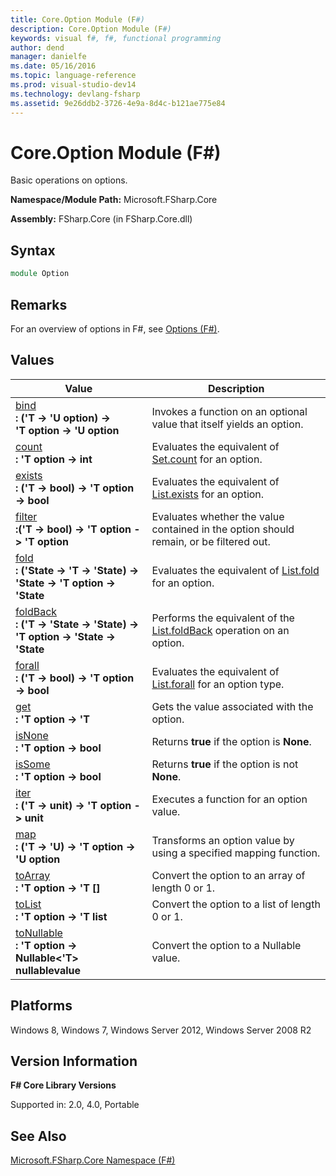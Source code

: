 ```yaml
---
title: Core.Option Module (F#)
description: Core.Option Module (F#)
keywords: visual f#, f#, functional programming
author: dend
manager: danielfe
ms.date: 05/16/2016
ms.topic: language-reference
ms.prod: visual-studio-dev14
ms.technology: devlang-fsharp
ms.assetid: 9e26ddb2-3726-4e9a-8d4c-b121ae775e84 
---
```


# Core.Option Module (F#)

Basic operations on options.

**Namespace/Module Path:** Microsoft.FSharp.Core

**Assembly:** FSharp.Core (in FSharp.Core.dll)


## Syntax

```fsharp
module Option
```

## Remarks
For an overview of options in F#, see [Options &#40;F&#35;&#41;](Options-%5BFSharp%5D.md).


## Values

|Value|Description|
|-----|-----------|
|[bind](https://msdn.microsoft.com/library/c3406192-24ac-49b5-bc3b-8f805187f1c0)<br />**: ('T -&gt; 'U option) -&gt; 'T option -&gt; 'U option**|Invokes a function on an optional value that itself yields an option.|
|[count](https://msdn.microsoft.com/library/2dac83a9-684e-4d0f-b50e-ff722a8bb876)<br />**: 'T option -&gt; int**|Evaluates the equivalent of [Set.count](https://msdn.microsoft.com/library/54acc46d-af76-474e-9ff7-bd4bd6b7b4c4) for an option.|
|[exists](https://msdn.microsoft.com/library/a606d2d4-fddc-4eab-ab37-c6138fb7ad99)<br />**: ('T -&gt; bool) -&gt; 'T option -&gt; bool**|Evaluates the equivalent of [List.exists](https://msdn.microsoft.com/library/15a3ebd5-98f0-44c0-8220-7dedec3e68a8) for an option.|
|[filter](option.filter%5b%27t%5d-function-%5bfsharp%5d.md)<br />**:('T -&gt; bool) -&gt; 'T option -&gt; 'T option**|Evaluates whether the value contained in the option should remain, or be filtered out.|
|[fold](https://msdn.microsoft.com/library/af896794-3d53-406c-9411-316cd5c33ad8)<br />**: ('State -&gt; 'T -&gt; 'State) -&gt; 'State -&gt; 'T option -&gt; 'State**|Evaluates the equivalent of [List.fold](https://msdn.microsoft.com/library/c272779e-bae7-4983-8d7f-16b345bb33a0) for an option.|
|[foldBack](https://msdn.microsoft.com/library/a882fbaf-c019-46f0-b4f5-b8c2b8b90ffb)<br />**: ('T -&gt; 'State -&gt; 'State) -&gt; 'T option -&gt; 'State -&gt; 'State**|Performs the equivalent of the [List.foldBack](https://msdn.microsoft.com/library/b9a58e66-efe1-445f-a90c-ac9ffb9d40c7) operation on an option.|
|[forall](https://msdn.microsoft.com/library/ba884586-5eae-49c5-9e36-05481c1c3428)<br />**: ('T -&gt; bool) -&gt; 'T option -&gt; bool**|Evaluates the equivalent of [List.forall](https://msdn.microsoft.com/library/e11a5233-d612-40ac-833b-d5cf496900b7) for an option type.|
|[get](https://msdn.microsoft.com/library/803e9fcb-6edd-4910-808c-25f08cbc55ea)<br />**: 'T option -&gt; 'T**|Gets the value associated with the option.|
|[isNone](https://msdn.microsoft.com/library/73db6a53-15e7-40a6-94f9-a0049e5f4819)<br />**: 'T option -&gt; bool**|Returns **true** if the option is **None**.|
|[isSome](https://msdn.microsoft.com/library/41ad0857-5672-4326-84b5-c33dc43dcf79)<br />**: 'T option -&gt; bool**|Returns **true** if the option is not **None**.|
|[iter](https://msdn.microsoft.com/library/83389eef-3dff-4074-b4cc-f69581c25191)<br />**: ('T -&gt; unit) -&gt; 'T option -&gt; unit**|Executes a function for an option value.|
|[map](https://msdn.microsoft.com/library/91a20385-7e73-40c2-9adc-635e86d6a622)<br />**: ('T -&gt; 'U) -&gt; 'T option -&gt; 'U option**|Transforms an option value by using a specified mapping function.|
|[toArray](https://msdn.microsoft.com/library/c8044873-ba17-4b52-8231-eb1a28318c64)<br />**: 'T option -&gt; 'T []**|Convert the option to an array of length 0 or 1.|
|[toList](https://msdn.microsoft.com/library/5f1af295-9fa9-40ad-b4a1-3578d94d44e1)<br />**: 'T option -&gt; 'T list**|Convert the option to a list of length 0 or 1.|
|[toNullable](option.tonullable%5b%27t%5d-function-%5bfsharp%5d.md)<br />**: 'T option -&gt; Nullable<'T> nullablevalue**|Convert the option to a Nullable value.|

## Platforms
Windows 8, Windows 7, Windows Server 2012, Windows Server 2008 R2


## Version Information
**F# Core Library Versions**

Supported in: 2.0, 4.0, Portable

## See Also
[Microsoft.FSharp.Core Namespace &#40;F&#35;&#41;](Microsoft.FSharp.Core-Namespace-%5BFSharp%5D.md)